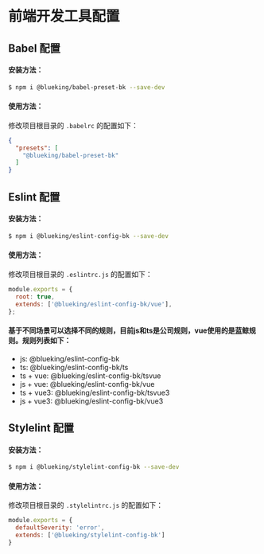 # 前端开发工具配置

## Babel 配置

#### 安装方法：
```bash
$ npm i @blueking/babel-preset-bk --save-dev
```

#### 使用方法：
修改项目根目录的 `.babelrc` 的配置如下：
```json
{
  "presets": [
    "@blueking/babel-preset-bk"
  ]
}
```

## Eslint 配置

#### 安装方法：
```bash
$ npm i @blueking/eslint-config-bk --save-dev
```

#### 使用方法：
修改项目根目录的 `.eslintrc.js` 的配置如下：
```js
module.exports = {
  root: true,
  extends: ['@blueking/eslint-config-bk/vue'],
};
```

#### 基于不同场景可以选择不同的规则，目前js和ts是公司规则，vue使用的是蓝鲸规则。规则列表如下：
- js: @blueking/eslint-config-bk
- ts: @blueking/eslint-config-bk/ts
- ts + vue: @blueking/eslint-config-bk/tsvue
- js + vue: @blueking/eslint-config-bk/vue
- ts + vue3: @blueking/eslint-config-bk/tsvue3
- js + vue3: @blueking/eslint-config-bk/vue3

## Stylelint 配置

#### 安装方法：
```bash
$ npm i @blueking/stylelint-config-bk --save-dev
```

#### 使用方法：
修改项目根目录的 `.stylelintrc.js` 的配置如下：
```js
module.exports = {
  defaultSeverity: 'error',
  extends: ['@blueking/stylelint-config-bk']
}
```
